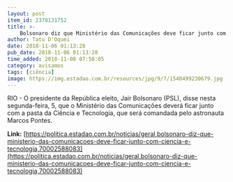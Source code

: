```yaml
---
layout: post
item_id: 2378131752
title: >-
    Bolsonaro diz que Ministério das Comunicações deve ficar junto com Ciência e Tecnologia
author: Tatu D'Oquei
date: 2018-11-06 01:13:28
pub_date: 2018-11-06 01:13:28
time_added: 2018-11-08 07:58:05
category: avisamos
tags: [ciência]
image: https://img.estadao.com.br/resources/jpg/9/7/1540499230679.jpg
---
```


RIO - O presidente da República eleito, Jair Bolsonaro (PSL), disse nesta segunda-feira, 5, que o Ministério das Comunicações deverá ficar junto com a pasta da Ciência e Tecnologia, que será comandada pelo astronauta Marcos Pontes.

**Link:** [https://politica.estadao.com.br/noticias/geral,bolsonaro-diz-que-ministerio-das-comunicacoes-deve-ficar-junto-com-ciencia-e-tecnologia,70002588083](https://politica.estadao.com.br/noticias/geral,bolsonaro-diz-que-ministerio-das-comunicacoes-deve-ficar-junto-com-ciencia-e-tecnologia,70002588083)

